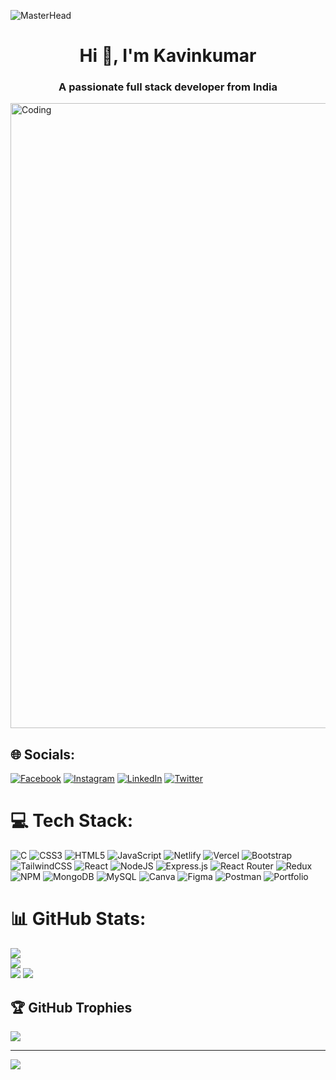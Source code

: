 ![MasterHead](https://pbs.twimg.com/media/DQlOsZyVAAAXfAx.jpg)
<h1 align="center">Hi 👋, I'm Kavinkumar</h1>
<h3 align="center">A passionate full stack developer from India</h3>
<img align="center" alt="Coding" width="1000" src="http://www.web24zone.com/wp-content/uploads/2022/09/2c778e_89d09c380b7b4a09bcdbcb329c4734b3_mv2.gif">

## 🌐 Socials:
[![Facebook](https://img.shields.io/badge/Facebook-%231877F2.svg?logo=Facebook&logoColor=white)](https://facebook.com/kavinkumar.kavinkumar.37017) [![Instagram](https://img.shields.io/badge/Instagram-%23E4405F.svg?logo=Instagram&logoColor=white)](https://instagram.com/kavin__4501) [![LinkedIn](https://img.shields.io/badge/LinkedIn-%230077B5.svg?logo=linkedin&logoColor=white)](https://linkedin.com/in/kavinkumar-s-b62260255) [![Twitter](https://img.shields.io/badge/Twitter-%231DA1F2.svg?logo=Twitter&logoColor=white)](https://twitter.com/Kavin_4501) 

# 💻 Tech Stack:
![C](https://img.shields.io/badge/c-%2300599C.svg?style=for-the-badge&logo=c&logoColor=white) ![CSS3](https://img.shields.io/badge/css3-%231572B6.svg?style=for-the-badge&logo=css3&logoColor=white) ![HTML5](https://img.shields.io/badge/html5-%23E34F26.svg?style=for-the-badge&logo=html5&logoColor=white) ![JavaScript](https://img.shields.io/badge/javascript-%23323330.svg?style=for-the-badge&logo=javascript&logoColor=%23F7DF1E) ![Netlify](https://img.shields.io/badge/netlify-%23000000.svg?style=for-the-badge&logo=netlify&logoColor=#00C7B7) ![Vercel](https://img.shields.io/badge/vercel-%23000000.svg?style=for-the-badge&logo=vercel&logoColor=white) ![Bootstrap](https://img.shields.io/badge/bootstrap-%23563D7C.svg?style=for-the-badge&logo=bootstrap&logoColor=white) ![TailwindCSS](https://img.shields.io/badge/tailwindcss-%2338B2AC.svg?style=for-the-badge&logo=tailwind-css&logoColor=white) ![React](https://img.shields.io/badge/react-%2320232a.svg?style=for-the-badge&logo=react&logoColor=%2361DAFB) ![NodeJS](https://img.shields.io/badge/node.js-6DA55F?style=for-the-badge&logo=node.js&logoColor=white) ![Express.js](https://img.shields.io/badge/express.js-%23404d59.svg?style=for-the-badge&logo=express&logoColor=%2361DAFB) ![React Router](https://img.shields.io/badge/React_Router-CA4245?style=for-the-badge&logo=react-router&logoColor=white) ![Redux](https://img.shields.io/badge/redux-%23593d88.svg?style=for-the-badge&logo=redux&logoColor=white) ![NPM](https://img.shields.io/badge/NPM-%23000000.svg?style=for-the-badge&logo=npm&logoColor=white) ![MongoDB](https://img.shields.io/badge/MongoDB-%234ea94b.svg?style=for-the-badge&logo=mongodb&logoColor=white) ![MySQL](https://img.shields.io/badge/mysql-%2300f.svg?style=for-the-badge&logo=mysql&logoColor=white) ![Canva](https://img.shields.io/badge/Canva-%2300C4CC.svg?style=for-the-badge&logo=Canva&logoColor=white) 	![Figma](https://img.shields.io/badge/figma-%23F24E1E.svg?style=for-the-badge&logo=figma&logoColor=white) ![Postman](https://img.shields.io/badge/Postman-FF6C37?style=for-the-badge&logo=postman&logoColor=white) ![Portfolio](https://img.shields.io/badge/Portfolio-%23000000.svg?style=for-the-badge&logo=firefox&logoColor=#FF7139)
# 📊 GitHub Stats:
![](https://github-readme-stats.vercel.app/api?username=kavinkumars21&theme=nightowl&hide_border=false&include_all_commits=false&count_private=false)<br/>
![](https://github-readme-streak-stats.herokuapp.com/?user=kavinkumars21&theme=nightowl&hide_border=false)<br/>
![](https://github-readme-stats.vercel.app/api/top-langs/?username=kavinkumars21&theme=nightowl&hide_border=false&include_all_commits=false&count_private=false&layout=compact)
![](https://github-readme-activity-graph.cyclic.app/graph?username=kavinkumars21&bg_color=011627&color=22c55e&line=ec4899&point=22c55e&area_color=22272e&area=true&hide_border=true&custom_title=GitHub%20Commits%20Graph)

## 🏆 GitHub Trophies
![](https://github-profile-trophy.vercel.app/?username=kavinkumars21&theme=radical&no-frame=false&no-bg=false&margin-w=4)

---
[![](https://visitcount.itsvg.in/api?id=kavinkumars21&icon=5&color=1)](https://visitcount.itsvg.in)

<!-- Proudly created with GPRM ( https://gprm.itsvg.in ) -->
